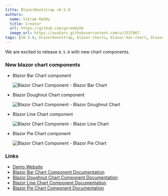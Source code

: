 ```yaml
---
title: BlazorBootstrap v0.5.0
authors:
  name: Vikram Reddy
  title: Creator
  url: https://github.com/gvreddy04
  image_url: https://avatars.githubusercontent.com/u/2337067
tags: [v0.5.0, blazorbootstrap, blazor-charts, blazor-bar-chart, blazor-doughnut-chart, blazor-line-chart, blazor-pie-chart]
---
```


We are excited to release `0.5.0` with new chart components.

### New blazor chart components

- Blazor Bar Chart component

  <img src="https://i.imgur.com/ATtFiUZ.png" alt="Blazor Chart Component - Blazor Bar Chart" />

- Blazor Doughnut Chart component

  <img src="https://i.imgur.com/HV3pxA3.png" alt="Blazor Chart Component - Blazor Doughnut Chart" />

- Blazor Line Chart component

  <img src="https://i.imgur.com/NjrT5D7.png" alt="Blazor Chart Component - Blazor Line Chart" />

- Blazor Pie Chart component

  <img src="https://i.imgur.com/n5TiPtH.png" alt="Blazor Chart Component - Blazor Pie Chart" />

### Links

- [Demo Website](https://demos.getblazorbootstrap.com/charts)
- [Blazor Bar Chart Component Documentation](https://getblazorbootstrap.com/docs/data-visualization/bar-chart)
- [Blazor Doughnut Chart Component Documentation](https://getblazorbootstrap.com/docs/data-visualization/doughnut-chart)
- [Blazor Line Chart Component Documentation](https://getblazorbootstrap.com/docs/data-visualization/line-chart)
- [Blazor Pie Chart Component Documentation](https://getblazorbootstrap.com/docs/data-visualization/pie-chart)